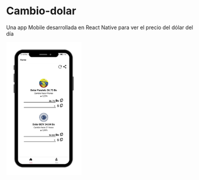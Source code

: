 # Cambio-dolar
Una app Mobile desarrollada en React Native para ver el precio del dólar del día

<img width="80%" align="center" style="max-width: 40%;" src="./assets/PhoneCambioDolar.png" alt="App mobile" />
